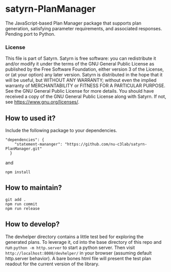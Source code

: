 # satyrn-PlanManager
The JavaScript-based Plan Manager package that supports plan generation, satisfying parameter requirements, and associated responses. Pending port to Python.

### License

This file is part of Satyrn.
Satyrn is free software: you can redistribute it and/or modify it under 
the terms of the GNU General Public License as published by the Free Software Foundation, 
either version 3 of the License, or (at your option) any later version.
Satyrn is distributed in the hope that it will be useful, but WITHOUT ANY WARRANTY; 
without even the implied warranty of MERCHANTABILITY or FITNESS FOR A PARTICULAR PURPOSE. 
See the GNU General Public License for more details.
You should have received a copy of the GNU General Public License along with Satyrn. 
If not, see <https://www.gnu.org/licenses/>.


## How to used it?
Include the following package to your dependencies.
```
"dependencies": {
    "statement-mananger": "https://github.com/nu-c3lab/satyrn-PlanManager.git"
  }
```
and
```
npm install
```


## How to maintain?
```
git add .
npm run commit
npm run release
```

## How to develop?
The devhelper directory contains a little test bed for exploring the generated plans. To leverage it, cd into the base directory of this repo and run `python -m http.server` to start a python server. Then visit `http://localhost:8000/devhelper/` in your browser (assuming default http.server behavior). A bare bones html file will present the test plan readout for the current version of the library.
